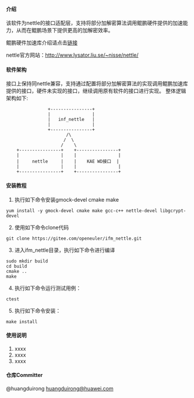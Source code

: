 #### 介绍
该软件为nettle的接口适配层，支持将部分加解密算法调用鲲鹏硬件提供的加速能力，从而在鲲鹏场景下提供更高的加解密效率。

鲲鹏硬件加速库介绍请点击[链接](https://www.hikunpeng.com/document/detail/zh/kunpengaccel/encryp-decryp/api-kae/kunpengaccel_17_0004.html)

nettle官方网站：http://www.lysator.liu.se/~nisse/nettle/

#### 软件架构
接口上保持同nettle兼容，支持通过配置将部分加解密算法的实现调用鲲鹏加速库提供的接口，硬件未实现的接口，继续调用原有软件的接口进行实现。
整体逻辑架构如下:

                    +----------------+
                    |                |
                    |   inf_nettle   |
                    |                |
                    +----------------+
                           /\
                          /  \
                         /    \
        +----------------+    +----------------+
        |                |    |                |
        |     nettle     |    |    KAE WD接口  |
        |                |    |                |
        +----------------+    +----------------+


#### 安装教程

1.  执行如下命令安装gmock-devel cmake make
```
yum install -y gmock-devel cmake make gcc-c++ nettle-devel libgcrypt-devel
```
2.  使用如下命令clone代码
```
git clone https://gitee.com/openeuler/ifm_nettle.git
```
3.  进入ifm_nettle目录，执行如下命令进行编译
```
sudo mkdir build
cd build
cmake ..
make
```
4. 执行如下命令运行测试用例：
```
ctest
```
5. 执行如下命令安装：
```
make install
```

#### 使用说明

1.  xxxx
2.  xxxx
3.  xxxx

#### 仓库Committer
 @huangduirong huangduirong@huawei.com

